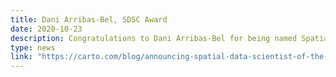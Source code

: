 ```yaml
---
title: Dani Arribas-Bel, SDSC Award
date: 2020-10-23
description: Congratulations to Dani Arribas-Bel for being named Spatial Data Scientist of the Year
type: news
link: "https://carto.com/blog/announcing-spatial-data-scientist-of-the-year-2020/"
---
```

